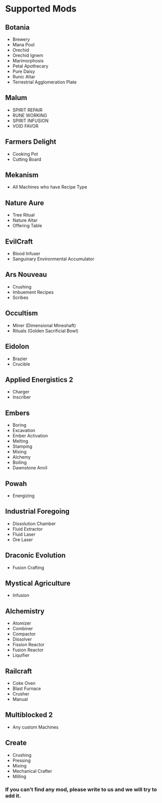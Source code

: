 # Supported Mods
## Botania 
- Brewery
- Mana Pool
- Orechid
- Orechid Ignem
- Marimorphosis
- Petal Apothecary
- Pure Daisy
- Runic Altar
- Terrestrial Agglomeration Plate

## Malum
- SPIRIT REPAIR
- RUNE WORKING
- SPIRIT INFUSION
- VOID FAVOR

## Farmers Delight
- Cooking Pot
- Cutting Board

## Mekanism
- All Machines who have Recipe Type

## Nature Aure
- Tree Ritual
- Nature Altar
- Offering Table

## EvilCraft
- Blood Infuser
- Sanguinary Environmental Accumulator

## Ars Nouveau
- Crushing
- Imbuement Recipes
- Scribes

## Occultism
- Miner (Dimensional Mineshaft)
- Rituals (Golden Sacrificial Bowl)

## Eidolon
- Brazier
- Crucible

## Applied Energistics 2
- Charger
- Inscriber

## Embers
- Boring
- Excavation
- Ember Activation
- Melting
- Stamping
- Mixing
- Alchemy
- Boiling
- Dawnstone Anvil

## Powah
- Energizing

## Industrial Foregoing
- Dissolution Chamber
- Fluid Extractor
- Fluid Laser
- Ore Laser

## Draconic Evolution
- Fusion Crafting

## Mystical Agriculture
- Infusion

## Alchemistry
- Atomizer
- Combiner
- Compactor
- Dissolver
- Fission Reactor
- Fusion Reactor
- Liquifier

## Railcraft
- Coke Oven
- Blast Furnace
- Crusher
- Manual

## Multiblocked 2
- Any custom Machines

## Create
- Crushing
- Pressing
- Mixing
- Mechanical Crafter
- Milling

### If you can't find any mod, please write to us and we will try to add it.